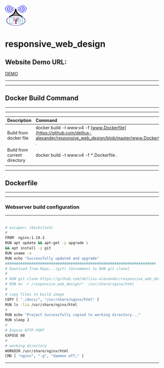 
![LOGO](https://github.com/dellius-alexander/responsive_web_design/blob/master/docs/images/logo.png)

# responsive_web_design

## Website Demo URL: 


[DEMO](https://dellius-alexander.github.io/responsive_web_design/)

---
---

## Docker Build Command
---
---
| **Description** | **Command**|
|:---	|:---	|
| Build from docker file | docker build -t www:v4 -f [www.Dockerfile](https://github.com/dellius-alexander/responsive_web_design/blob/master/www.Dockerfile) . |
| Build from current directory | docker build -t www:v4 -f *.Dockerfile . |
|  |  |
---

## Dockerfile
---
---
### Webserver build configuration
---

```bash ![Dockerfile](https://github.com/dellius-alexander/responsive_web_design/blob/master/www.Dockerfile)

# escape=\ (backslash)
#
FROM  nginx:1.19.3
RUN apt update && apt-get -y upgrade \
&& apt install -y git
RUN uname -a
RUN echo "Successfully updated and upgrade"
#####################################################################
# Download from Repo...(git) [Uncomment to RUN git clone]
#
# RUN git clone https://github.com/dellius-alexander/responsive_web_design.git 
# RUN mv -r /responsive_web_design/*  /usr/share/nginx/html
#
# copy files to build image
COPY [ "./docs/", "/usr/share/nginx/html" ]
RUN ls -lia /usr/share/nginx/html
#
RUN echo "Project Successfully copied to working directory..."
RUN sleep 2
#
# Expose HTTP PORT
EXPOSE 80
#
# working directory
WORKDIR /usr/share/nginx/html
CMD [ "nginx", "-g", "daemon off;" ]


```
---